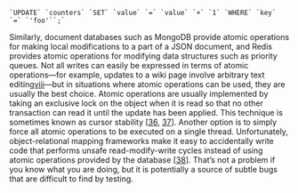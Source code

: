 ```
`UPDATE` `counters` `SET` `value` `=` `value` `+` `1` `WHERE` `key` `=` `'foo'``;`
``` 
Similarly, document databases such as MongoDB provide atomic operations for making local
modifications to a part of a JSON document, and Redis provides atomic operations for modifying data
structures such as priority queues. Not all writes can easily be expressed in terms of atomic
operations—for example, updates to a wiki page involve arbitrary text
editing[viii](ch07.html#idm140605762119856)—but in
situations where atomic operations can be used, they are usually the best choice. 
Atomic operations are usually implemented by taking an exclusive lock on the object when it is read
so that no other transaction can read it until the update has been applied. This technique is
sometimes known as cursor stability [[36](ch07.html#Mukherjee2013uw), [37](ch07.html#Hilker2013vy)].
Another option is to simply force all atomic operations to be executed on a single thread. 
Unfortunately, object-relational mapping frameworks make it easy to accidentally write code that
performs unsafe read-modify-write cycles instead of using atomic operations provided by the
database [[38](ch07.html#Wiger2010vv)]. That’s not a problem if you know what you are doing, but it is
potentially a source of subtle bugs that are difficult to find by testing.